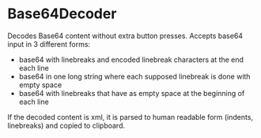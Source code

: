 # Base64Decoder
Decodes Base64 content without extra button presses. Accepts base64 input in 3 different forms:
- base64 with linebreaks and encoded linebreak characters at the end each line
- base64 in one long string where each supposed linebreak is done with empty space
- base64 with linebreaks that have as empty space at the beginning of each line

If the decoded content is xml, it is parsed to human readable form (indents, linebreaks) and copied to clipboard.
